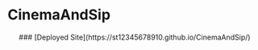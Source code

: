 # CinemaAndSip
<p align="center">
    ### [Deployed Site](https://st12345678910.github.io/CinemaAndSip/)
</p>

